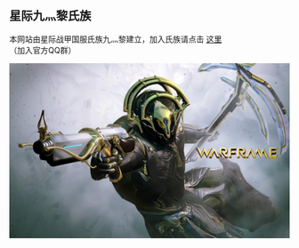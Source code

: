 ## 星际九灬黎氏族

本网站由星际战甲国服氏族九灬黎建立，加入氏族请点击 [这里](https://jq.qq.com/?_wv=1027&k=55M5p5s) （加入官方QQ群）

![](https://github.com/wfcyjblsz/wfcyjblsz.github.io/blob/master/images/2018929203251097090_582%20-%20副本.png)
